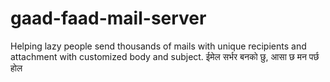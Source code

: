 # gaad-faad-mail-server
Helping lazy people send thousands of mails with unique recipients and attachment with customized body and subject. ईमेल सर्भर बनको छु, आसा छ मन पर्छ होल
